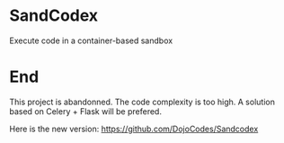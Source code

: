 # SandCodex
Execute code in a container-based sandbox

# End

This project is abandonned. The code complexity is too high. 
A solution based on Celery + Flask will be prefered.

Here is the new version: https://github.com/DojoCodes/Sandcodex
